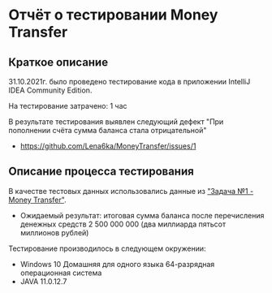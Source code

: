 # Отчёт о тестировании Money Transfer

## Краткое описание

31.10.2021г. было проведено тестирование кода в приложении IntelliJ IDEA Community Edition.

На тестирование затрачено: 1 час

В результате тестирования выявлен следующий дефект "При пополнении счёта сумма баланса стала отрицательной"
* https://github.com/Lena6ka/MoneyTransfer/issues/1

## Описание процесса тестирования

В качестве тестовых данных использовались данные из ["Задача №1 - Money Transfer"](https://github.com/netology-code/javaqa-homeworks/blob/master/intro/MERGED.md).
* Ожидаемый результат: итоговая сумма баланса после перечисления денежных средств 2 500 000 000 (два миллиарда пятьсот миллионов рублей)


Тестирование производилось в следующем окружении:
* Windows 10 Домашняя для одного языка 64-разрядная операционная система
* JAVA 11.0.12.7
